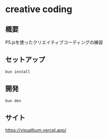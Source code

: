 # creative coding
## 概要
P5.jsを使ったクリエイティブコーディングの練習

## セットアップ
```bash
bun install
```

## 開発
```bash
bun dev
```

## サイト
https://visualbum.vercel.app/
